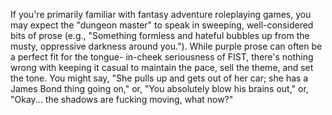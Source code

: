 If you're primarily familiar with fantasy adventure roleplaying games, you may expect the "dungeon master" to speak in sweeping, well-considered bits of prose (e.g., "Something formless and hateful bubbles up from the musty, oppressive darkness around you."). While purple prose can often be a perfect fit for the tongue- in-cheek seriousness of FIST, there's nothing wrong with keeping it casual to maintain the pace, sell the theme, and set the tone. You might say, "She pulls up and gets out of her car; she has a James Bond thing going on," or, "You absolutely blow his brains out," or, "Okay... the shadows are fucking moving, what now?"